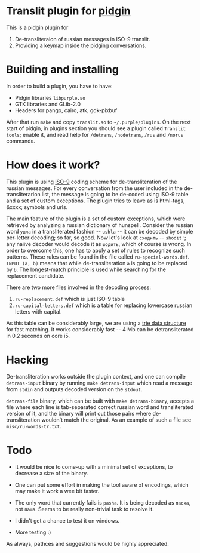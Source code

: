 Translit plugin for [pidgin](http://www.pidgin.im)
==================================================

This is a pidgin plugin for

1. De-transliteraion of russian messages in ISO-9 translit.
2. Providing a keymap inside the pidging conversations.


Building and installing
=======================

In order to build a plugin, you have to have:
* Pidgin libraries `libpurple.so`
* GTK libraries and GLib-2.0
* Headers for pango, cairo, atk, gdk-pixbuf

After that run `make` and copy `translit.so` to `~/.purple/plugins`.  On
the next start of pidgin, in plugins section you should see a plugin called
`Translit tools`; enable it, and read help for `/detrans`, `/nodetrans`,
`/rus` and `/norus` commands.


How does it work?
=================

This plugin is using [ISO-9](http://en.wikipedia.org/wiki/ISO_9) coding
scheme for de-transliteration of the russian messages.  For every
conversation from the user included in the de-transliterarion list, the
message is going to be de-coded using ISO-9 table and a set of custom
exceptions.  The plugin tries to leave as is html-tags, &xxxx; symbols and
urls.

The main feature of the plugin is a set of custom exceptions, which were
retrieved by analyzing a russian dictionary of hunspell.  Consider the russian
word `ушла` in a transliterated fashion -- `ushla` -- it can be decoded by
simple per-letter decoding; so far, so good.  Now let's look at `сходить`
-- `shodit'`; any naiive decoder would decode it as `шодить`, which of
course is wrong.  In order to overcome this, one has to apply a
set of rules to recognize such patterns.  These rules can be found in the
file called `ru-special-words.def`.  `INPUT (a, b)` means that while
de-transliteration `a` is going to be replaced by `b`.  The longest-match
principle is used while searching for the replacement candidate.

There are two more files involved in the decoding process:

1. `ru-replacement.def` which is just ISO-9 table
2. `ru-capital-letters.def` which is a table for replacing
    lowercase russian letters with capital.

As this table can be considerably large, we are using a 
[trie data structure](https://github.com/ashinkarov/trie)
for fast matching.  It works considerably fast -- 4 Mb can be
detransliterated in 0.2 seconds on core i5.

Hacking
=======

De-transliteration works outside the plugin context, and one can compile
`detrans-input` binary by running `make detrans-input` which read a message
from `stdin` and outputs decoded version on the `stdout`.

`detrans-file` binary, which can be built with `make detrans-binary`, accepts
a file where each line is tab-separated correct russian word and
transliterated version of it, and the binary will print out those pairs
where de-transliteration wouldn't match the original.  As an example of such
a file see `misc/ru-words-tr.txt`.


Todo
====

* It would be nice to come-up with a minimal set of exceptions, to decrease
  a size of the binary.
 
* One can put some effort in making the tool aware of encodings, which may 
  make it work a wee bit faster.

* The only word that currently fails is `pasha`.  It is being decoded as 
  `пасха`, not `паша`.  Seems to be really non-trivial task to resolve it.

* I didn't get a chance to test it on windows.

* More testing :)


As always, pathces and suggestions would be highly appreciated.

